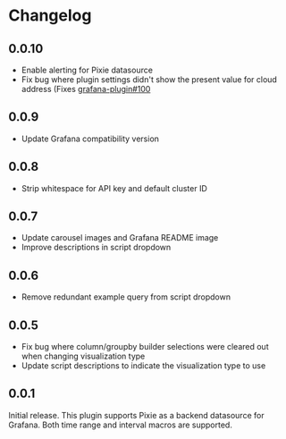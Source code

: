 # Changelog

## 0.0.10

- Enable alerting for Pixie datasource
- Fix bug where plugin settings didn't show the present value for cloud address (Fixes [grafana-plugin#100](https://github.com/pixie-io/grafana-plugin/issues/100)

## 0.0.9 

- Update Grafana compatibility version

## 0.0.8

- Strip whitespace for API key and default cluster ID

## 0.0.7

- Update carousel images and Grafana README image
- Improve descriptions in script dropdown

## 0.0.6

- Remove redundant example query from script dropdown

## 0.0.5

- Fix bug where column/groupby builder selections were cleared out when changing visualization type
- Update script descriptions to indicate the visualization type to use

## 0.0.1

Initial release. This plugin supports Pixie as a backend datasource for Grafana. Both time range and interval macros are supported.
